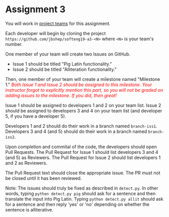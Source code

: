 # Assignment 3

You will work in [project teams](../teams.md) for this assignment.

Each developer will begin by cloning the project
`https://github.com/jbshep/softeng19-a3-<N>` where `<N>` is your team's number.

One member of your team will create two Issues on GitHub.

* Issue 1 should be titled "Pig Latin functionality."
* Issue 2 should be titled "Alliteration functionality."

Then, one member of your team will create a milestone named "Milestone 1."  <span style="color: red;">*Both Issue 1 and Issue 2 should be assigned to this milestone.  Your instructor forgot to explicitly mention this part, so you will not be graded on adding issues to the milestone.  If you did, then great!*</span>

Issue 1 should be assigned to developers 1 and 2 on your team list.
Issue 2 should be assigned to developers 3 and 4 on your team list (and
developer 5, if you have a developer 5).

Developers 1 and 2 should do their work in a branch named `branch-iss1`.
Developers 3 and 4 (and 5) should do their work in a branch named `branch-iss2`.

Upon completion and commital of the code, the developers should open Pull
Requests.
The Pull Request for Issue 1 should list developers 3 and 4 (and 5) as Reviewers.
The Pull Request for Issue 2 should list developers 1 and 2 as Reviewers.

The Pull Request text should close the appropriate issue.  The PR must not be
closed until it has been reviewed.

Note: The issues should truly be fixed as described in `detect.py`.  In other
words, typing `python detect.py pig` should ask for a sentence and then
translate the input into Pig Latin.  Typing `python detect.py allit` should ask
for a sentence and then reply 'yes' or 'no' depending on whether the sentence
is alliterative.
